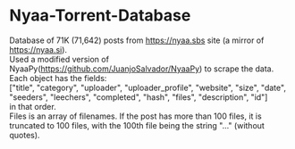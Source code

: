 # Nyaa-Torrent-Database

Database of 71K (71,642) posts from https://nyaa.sbs site (a mirror of https://nyaa.si). <br>
Used a modified version of NyaaPy(https://github.com/JuanjoSalvador/NyaaPy) to scrape the data. <br>
Each object has the fields: <br>
["title", "category", "uploader", "uploader_profile", "website", "size", "date", "seeders", "leechers", "completed", "hash", "files", "description", "id"] <br>
in that order. <br>
Files is an array of filenames. If the post has more than 100 files, it is truncated to 100 files, with the 100th file being the string "..." (without quotes).
    
